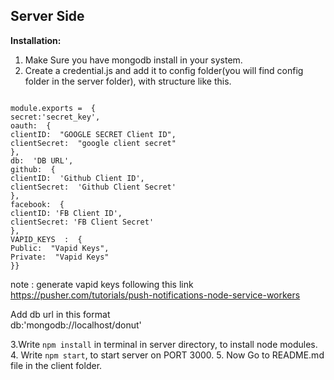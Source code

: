 ## Server Side
**Installation:**

 1. Make Sure you have mongodb install in your system.
 2. Create a credential.js and add it to config folder(you will find config folder in the server folder), with structure like this.
<code> 
module.exports =  {
secret:'secret_key',
oauth:  {
clientID:  "GOOGLE SECRET Client ID",
clientSecret:  "google client secret"
},
db:  'DB URL',
github:  {
clientID:  'Github Client ID',
clientSecret:  'Github Client Secret'
},
facebook:  {
clientID: 'FB Client ID',
clientSecret: 'FB Client Secret'
},
VAPID_KEYS  :  {
Public:  "Vapid Keys",
Private:  "Vapid Keys"
}}</code>


note : generate vapid keys following this  link https://pusher.com/tutorials/push-notifications-node-service-workers

Add db url in this format  
 db:'mongodb://localhost/donut'

3.Write <code>npm install</code> in terminal in server directory, to install node modules.
4. Write <code>npm start</code>, to start server on PORT 3000.
5. Now Go to README.md file in the client folder.


